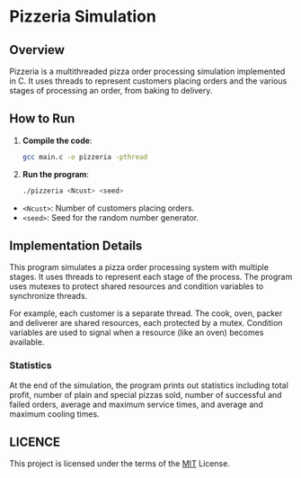 # Pizzeria Simulation

## Overview
Pizzeria is a multithreaded pizza order processing simulation implemented in C. It uses threads to represent customers placing orders and the various stages of processing an order, from baking to delivery.

## How to Run

1. **Compile the code**:

    ```sh
    gcc main.c -o pizzeria -pthread
    ```

2. **Run the program**:

    ```sh
    ./pizzeria <Ncust> <seed>
    ```

- `<Ncust>`: Number of customers placing orders.
- `<seed>`: Seed for the random number generator.

## Implementation Details

This program simulates a pizza order processing system with multiple stages. It uses threads to represent each stage of the process. The program uses mutexes to protect shared resources and condition variables to synchronize threads.

For example, each customer is a separate thread. The cook, oven, packer and deliverer are shared resources, each protected by a mutex. Condition variables are used to signal when a resource (like an oven) becomes available.


### Statistics

At the end of the simulation, the program prints out statistics including total profit, number of plain and special pizzas sold, number of successful and failed orders, average and maximum service times, and average and maximum cooling times.


## LICENCE
This project is licensed under the terms of the [MIT](LICENSE) License.
